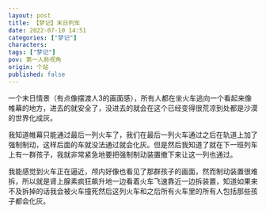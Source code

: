 ```yaml
---
layout: post
title: 【梦记】末日列车
date: 2022-07-10 14:51
categories: ["梦记"]
characters: 
tags: ["梦记"]
pov: 第一人称视角
origin: 个站
published: false
---
```


一个末日情景（有点像摆渡人3的画面感），所有人都在坐火车逃向一个看起来像帷幕的地方，进去的就安全了，没进去的就会在这个已经变得很荒凉到处都是沙漠的世界化成灰。

我知道帷幕只能通过最后一列火车了，我们在最后一列火车通过之后在轨道上加了强制制动，这样后面的车就没法通过就会化灰。但是然后我知道了就在下一班列车上有一群孩子，我就非常紧急地要把强制制动装置撤下来让这一列也通过。

我能感觉到火车正在逼近，颅内好像也看见了那群孩子的画面，然而制动装置很难拆，所以就是肾上腺素疯狂飙升地一边看着火车飞速靠近一边拆装置，知道如果来不及拆掉的话我会被火车撞死然后这列火车和之后所有火车里的所有人包括那些孩子都会化灰。
